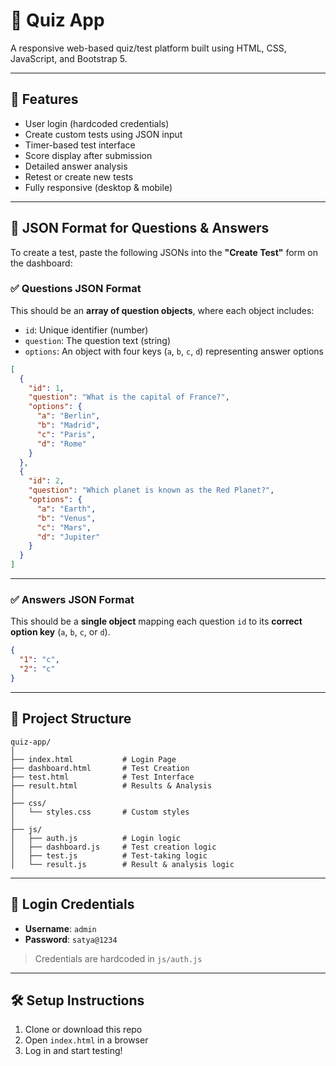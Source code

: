 # 🧠 Quiz App

A responsive web-based quiz/test platform built using HTML, CSS, JavaScript, and Bootstrap 5.

---

## 🚀 Features

- User login (hardcoded credentials)
- Create custom tests using JSON input
- Timer-based test interface
- Score display after submission
- Detailed answer analysis
- Retest or create new tests
- Fully responsive (desktop & mobile)

---

## 📝 JSON Format for Questions & Answers

To create a test, paste the following JSONs into the **"Create Test"** form on the dashboard:

### ✅ Questions JSON Format

This should be an **array of question objects**, where each object includes:

- `id`: Unique identifier (number)
- `question`: The question text (string)
- `options`: An object with four keys (`a`, `b`, `c`, `d`) representing answer options

```json
[
  {
    "id": 1,
    "question": "What is the capital of France?",
    "options": {
      "a": "Berlin",
      "b": "Madrid",
      "c": "Paris",
      "d": "Rome"
    }
  },
  {
    "id": 2,
    "question": "Which planet is known as the Red Planet?",
    "options": {
      "a": "Earth",
      "b": "Venus",
      "c": "Mars",
      "d": "Jupiter"
    }
  }
]
```

---

### ✅ Answers JSON Format

This should be a **single object** mapping each question `id` to its **correct option key** (`a`, `b`, `c`, or `d`).

```json
{
  "1": "c",
  "2": "c"
}
```

---

## 📂 Project Structure

```
quiz-app/
│
├── index.html           # Login Page
├── dashboard.html       # Test Creation
├── test.html            # Test Interface
├── result.html          # Results & Analysis
│
├── css/
│   └── styles.css       # Custom styles
│
├── js/
│   ├── auth.js          # Login logic
│   ├── dashboard.js     # Test creation logic
│   ├── test.js          # Test-taking logic
│   └── result.js        # Result & analysis logic
```

---

## 🔐 Login Credentials

- **Username**: `admin`
- **Password**: `satya@1234`

> Credentials are hardcoded in `js/auth.js`

---

## 🛠 Setup Instructions

1. Clone or download this repo
2. Open `index.html` in a browser
3. Log in and start testing!
